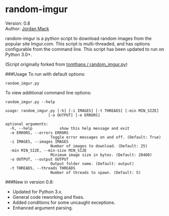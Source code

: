random-imgur
============

Version: 0.8  
Author: [Jordan Mack](http://jmack.parhelic.com)

random-imgur is a python script to download random images from the popular site Imgur.com. This script is multi-threaded, and has options configurable from the command line. This script has been updated to run on Python 3.0+.

(Script originally forked from [ tomthans / random_imgur.py](https://gist.github.com/3088128))

###Usage
To run with default options:

    random_imgur.py

To view additional command line options:

    random_imgur.py --help

    usage: random_imgur.py [-h] [-i IMAGES] [-t THREADS] [-min MIN_SIZE]
                       [-o OUTPUT] [-e ERRORS]

    optional arguments:
      -h, --help            show this help message and exit
      -e ERRORS, --errors ERRORS
                        Toggle error messages on and off. (Default: True)
      -i IMAGES, --images IMAGES
                        Number of images to download. (Default: 25)
      -min MIN_SIZE, --min-size MIN_SIZE
                        Minimum image size in bytes. (Default: 20480)
      -o OUTPUT, --output OUTPUT
                        Output folder name. (Default: output)
      -t THREADS, --threads THREADS
                        Number of threads to spawn. (Default: 5)

###New in version 0.8:

* Updated for Python 3.x.
* General code reworking and fixes.
* Added conditions for some uncaught exceptions.
* Enhanced argument parsing.

